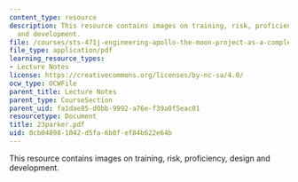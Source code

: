 ```yaml
---
content_type: resource
description: This resource contains images on training, risk, proficiency, design
  and development.
file: /courses/sts-471j-engineering-apollo-the-moon-project-as-a-complex-system-spring-2007/0cb048981042d5fa6b0fef84b622e64b_23parker.pdf
file_type: application/pdf
learning_resource_types:
- Lecture Notes
license: https://creativecommons.org/licenses/by-nc-sa/4.0/
ocw_type: OCWFile
parent_title: Lecture Notes
parent_type: CourseSection
parent_uid: fa1dae85-d0bb-9992-a76e-f39a0f5eac01
resourcetype: Document
title: 23parker.pdf
uid: 0cb04898-1042-d5fa-6b0f-ef84b622e64b
---
```

This resource contains images on training, risk, proficiency, design and development.